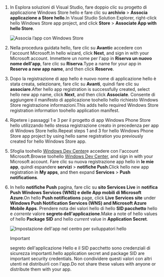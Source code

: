 
1. <span data-ttu-id="b4b39-101">In Esplora soluzioni di Visual Studio, fare doppio clic su progetto di applicazione Windows Store hello e fare clic su **archivio** > **Associa applicazione a Store hello**.</span><span class="sxs-lookup"><span data-stu-id="b4b39-101">In Visual Studio Solution Explorer, right-click hello Windows Store app project, and click **Store** > **Associate App with hello Store**.</span></span>

    ![Associa l’app con Windows Store](./media/app-service-mobile-register-wns/notification-hub-associate-win8-app.png)
2. <span data-ttu-id="b4b39-103">Nella procedura guidata hello, fare clic su **Avanti**e accedere con l'account Microsoft.</span><span class="sxs-lookup"><span data-stu-id="b4b39-103">In hello wizard, click **Next**, and sign in with your Microsoft account.</span></span> <span data-ttu-id="b4b39-104">Immettere un nome per l'app in **Riserva un nuovo nome dell'app**, fare clic su **Riserva**.</span><span class="sxs-lookup"><span data-stu-id="b4b39-104">Type a name for your app in **Reserve a new app name**, and then click **Reserve**.</span></span>
3. <span data-ttu-id="b4b39-105">Dopo la registrazione di app hello è nuovo nome di applicazione hello è stata creata, selezionare, fare clic su **Avanti**, quindi fare clic su **associare**.</span><span class="sxs-lookup"><span data-stu-id="b4b39-105">After hello app registration is successfully created, select hello new app name, click **Next**, and then click **Associate**.</span></span> <span data-ttu-id="b4b39-106">Consente di aggiungere il manifesto di applicazione toohello hello richiesto Windows Store registrazione informazioni.</span><span class="sxs-lookup"><span data-stu-id="b4b39-106">This adds hello required Windows Store registration information toohello application manifest.</span></span>
4. <span data-ttu-id="b4b39-107">Ripetere i passaggi 1 e 3 per il progetto di app Windows Phone Store hello utilizzando hello stessa registrazione creato in precedenza per app di Windows Store hello.</span><span class="sxs-lookup"><span data-stu-id="b4b39-107">Repeat steps 1 and 3 for hello Windows Phone Store app project by using hello same registration you previously created for hello Windows Store app.</span></span>  
5. <span data-ttu-id="b4b39-108">Sfoglia toohello [Windows Dev Center](https://dev.windows.com/en-us/overview)e accedere con l'account Microsoft.</span><span class="sxs-lookup"><span data-stu-id="b4b39-108">Browse toohello [Windows Dev Center](https://dev.windows.com/en-us/overview), and sign in with your Microsoft account.</span></span> <span data-ttu-id="b4b39-109">Fare clic su nuova registrazione app hello in **le mie app**, quindi espandere **servizi** > **notifiche Push**.</span><span class="sxs-lookup"><span data-stu-id="b4b39-109">Click hello new app registration in **My apps**, and then expand **Services** > **Push notifications**.</span></span>
6. <span data-ttu-id="b4b39-110">In hello **notifiche Push** pagina, fare clic su **sito Services Live** in **notifica Push Windows Services (WNS) e delle App mobili di Microsoft Azure**.</span><span class="sxs-lookup"><span data-stu-id="b4b39-110">On hello **Push notifications** page, click **Live Services site** under **Windows Push Notification Services (WNS) and Microsoft Azure Mobile Apps**.</span></span> <span data-ttu-id="b4b39-111">Prendere nota dei valori hello di hello **SID pacchetto** hello e *corrente* valore **segreto dell'applicazione**.</span><span class="sxs-lookup"><span data-stu-id="b4b39-111">Make a note of hello values of hello **Package SID** and hello *current*  value in **Application Secret**.</span></span> 

    ![Impostazione dell'app nel centro per sviluppatori hello](./media/app-service-mobile-register-wns/mobile-services-win8-app-push-auth.png)

   > [!IMPORTANT]
   > <span data-ttu-id="b4b39-113">segreto dell'applicazione Hello e il SID pacchetto sono credenziali di sicurezza importanti.</span><span class="sxs-lookup"><span data-stu-id="b4b39-113">hello application secret and package SID are important security credentials.</span></span> <span data-ttu-id="b4b39-114">Non condividere questi valori con altri utenti né distribuirli con l'app.</span><span class="sxs-lookup"><span data-stu-id="b4b39-114">Do not share these values with anyone or distribute them with your app.</span></span>
   >
   >

